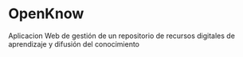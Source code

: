 # OpenKnow
Aplicacion Web de gestión de un repositorio de recursos digitales de aprendizaje y difusión del conocimiento
